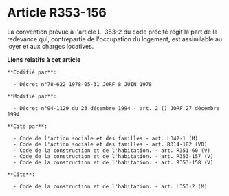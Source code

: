 # Article R353-156

La convention prévue à l'article L. 353-2 du code précité régit la part de la redevance qui, contrepartie de l'occupation du
logement, est assimilable au loyer et aux charges locatives.

**Liens relatifs à cet article**

	**Codifié par**:

	  - Décret n°78-622 1978-05-31 JORF 8 JUIN 1978

	**Modifié par**:

	  - Décret n°94-1129 du 23 décembre 1994 - art. 2 () JORF 27 décembre 1994

	**Cité par**:

	  - Code de l'action sociale et des familles - art. L342-1 (M)
	  - Code de l'action sociale et des familles - art. R314-182 (VD)
	  - Code de la construction et de l'habitation. - art. R351-60 (V)
	  - Code de la construction et de l'habitation. - art. R353-157 (V)
	  - Code de la construction et de l'habitation. - art. R353-158 (V)

	**Cite**:

	  - Code de la construction et de l'habitation. - art. L353-2 (M)
